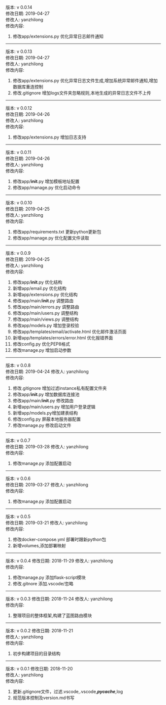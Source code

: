 版本: v 0.0.14  
修改日期: 2019-04-27  
修改人: yanzhilong  
修改内容:  
1. 修改app/extensions.py 优化异常日志邮件通知  

---  

版本: v 0.0.13  
修改日期: 2019-04-27  
修改人: yanzhilong  
修改内容:  
1. 修改app/extensions.py 优化异常日志文件生成,增加系统异常邮件通知,增加数据库重连控制  
2. 修改.gitignore 增加logs文件夹忽略规则,本地生成的异常日志文件不上传  

---  

版本: v 0.0.12  
修改日期: 2019-04-26  
修改人: yanzhilong  
修改内容:  
1. 修改app/extensions.py 增加日志支持  

---  

版本: v 0.0.11  
修改日期: 2019-04-26  
修改人: yanzhilong  
修改内容:  
1. 修改app/__init__.py 增加模板地址配置  
2. 修改app/manage.py 优化启动命令  

---  

版本: v 0.0.10  
修改日期: 2019-04-25  
修改人: yanzhilong  
修改内容:  
1. 修改app/requirements.txt 更新python更新包  
2. 修改app/manage.py 优化配置文件读取  

---  

版本: v 0.0.9  
修改日期: 2019-04-25  
修改人: yanzhilong  
修改内容:  
1. 修改app/__init__.py 优化结构  
2. 新增app/email.py 优化结构  
3. 新增app/extensions.py 优化结构  
4. 修改app/main/__init__.py 调整路由  
5. 修改app/main/errors.py 调整路由  
6. 修改app/main/users.py 调整结构  
7. 修改app/main/views.py 调整结构  
8. 修改app/models.py 增加登录校验  
9. 修改app/templates/email/activate.html 优化邮件激活页面  
10. 新增app/templates/errors/error.html 优化报错界面  
11. 修改config.py 优化PEP8格式  
12. 修改manage.py 增加启动参数  

---  

版本: v 0.0.8  
修改日期: 2019-04-24 
修改人: yanzhilong  
修改内容:  
1. 修改.gitignore 增加过滤instance私有配置文件夹 
2. 修改app/__init__.py 增加数据库连接池  
3. 修改app/main/__init__.py 修改路由  
4. 新增app/main/users.py 增加用户登录逻辑  
5. 新增app/models.py增加建表结构  
6. 修改config.py 屏蔽本地服务器配置  
7. 修改manage.py 修改启动文件  

---  

版本: v 0.0.7  
修改日期: 2019-03-28 
修改人: yanzhilong  
修改内容:  
1. 修改manage.py 添加配置启动 

---  

版本: v 0.0.6  
修改日期: 2019-03-27 
修改人: yanzhilong  
修改内容:  
1. 修改manage.py 添加配置启动 

---  

版本: v 0.0.5  
修改日期: 2019-03-21 
修改人: yanzhilong  
修改内容:  
1. 修改docker-compose.yml 部署时跟新python包  
2. 新增volumes,添加部署映射  

---  

版本: v 0.0.4
修改日期: 2018-11-29 
修改人: yanzhilong  
修改内容:  
1. 修改manage.py 添加flask-script模块
2. 修改.gitnore 添加.vscode/忽略

---  

版本: v 0.0.3
修改日期: 2018-11-24 
修改人: yanzhilong  
修改内容:  
1. 整理项目的整体框架,构建了蓝图路由模块

---  

版本: v 0.0.2
修改日期: 2018-11-21  
修改人: yanzhilong  
修改内容:  
1. 初步构建项目的目录结构

---  

版本: v 0.0.1
修改日期: 2018-11-20  
修改人: yanzhilong  
修改内容:  
1. 更新.gitignore文件，过滤.vscode,.vscode,*__pycache__*,log
2. 规范版本控制及version.md书写

